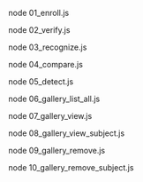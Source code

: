 <!-- NODE COMMAND TO RUN AND TEST THE FILES -->
<!-- Just run anyone on the root folder terminal -->

<!-- DOCUMENTATION: https://www.kairos.com/docs/api/#face-recognition -->

node 01_enroll.js

node 02_verify.js

node 03_recognize.js

node 04_compare.js

node 05_detect.js

node 06_gallery_list_all.js

node 07_gallery_view.js

node 08_gallery_view_subject.js

node 09_gallery_remove.js

node 10_gallery_remove_subject.js